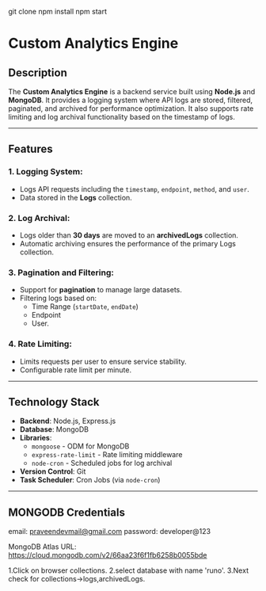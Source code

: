 git clone <repo>
npm install
npm start

# Custom Analytics Engine

## Description

The **Custom Analytics Engine** is a backend service built using **Node.js** and **MongoDB**. It provides a logging system where API logs are stored, filtered, paginated, and archived for performance optimization. It also supports rate limiting and log archival functionality based on the timestamp of logs.

---

## Features

### 1. Logging System:

- Logs API requests including the `timestamp`, `endpoint`, `method`, and `user`.
- Data stored in the **Logs** collection.

### 2. Log Archival:

- Logs older than **30 days** are moved to an **archivedLogs** collection.
- Automatic archiving ensures the performance of the primary Logs collection.

### 3. Pagination and Filtering:

- Support for **pagination** to manage large datasets.
- Filtering logs based on:
  - Time Range (`startDate`, `endDate`)
  - Endpoint
  - User.

### 4. Rate Limiting:

- Limits requests per user to ensure service stability.
- Configurable rate limit per minute.

---

## Technology Stack

- **Backend**: Node.js, Express.js
- **Database**: MongoDB
- **Libraries**:
  - `mongoose` - ODM for MongoDB
  - `express-rate-limit` - Rate limiting middleware
  - `node-cron` - Scheduled jobs for log archival
- **Version Control**: Git
- **Task Scheduler**: Cron Jobs (via `node-cron`)

---

## MONGODB Credentials

email: praveendevmail@gmail.com
password: developer@123

MongoDB Atlas URL: https://cloud.mongodb.com/v2/66aa23f6f1fb6258b0055bde

1.Click on browser collections.
2.select database with name 'runo'.
3.Next check for collections->logs,archivedLogs.
